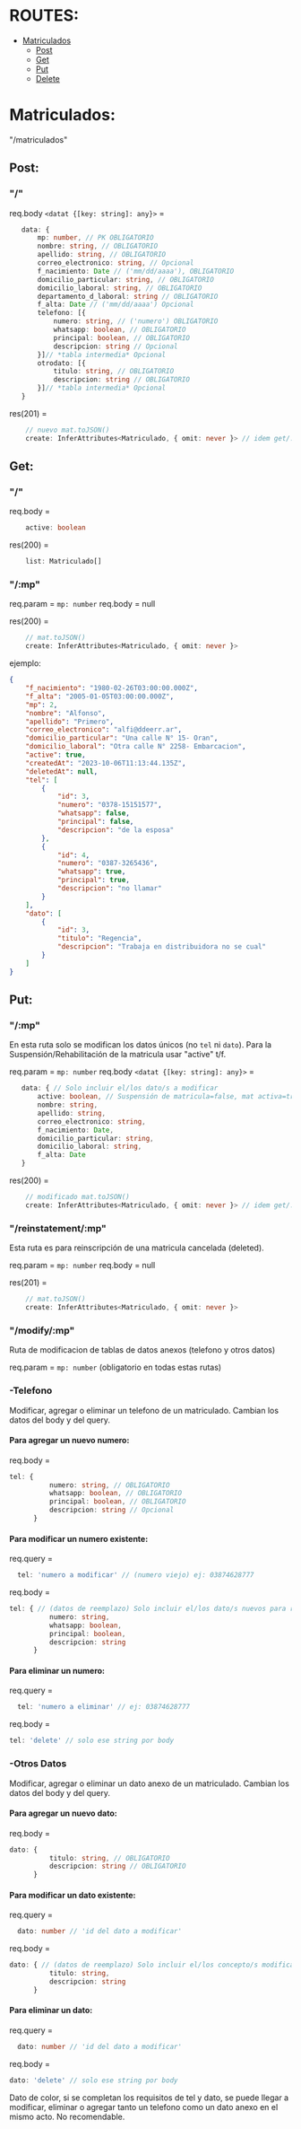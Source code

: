 # ROUTES:
- [Matriculados](#matriculados)
    - [Post](#post)
    - [Get](#get)
    - [Put](#put)
    - [Delete](#delete)

# Matriculados:
"/matriculados"
## Post:
### "/"
req.body `<datat {[key: string]: any}>` =
 ```ts
    data: {
        mp: number, // PK OBLIGATORIO
        nombre: string, // OBLIGATORIO
        apellido: string, // OBLIGATORIO
        correo_electronico: string, // Opcional
        f_nacimiento: Date // ('mm/dd/aaaa'), OBLIGATORIO
        domicilio_particular: string, // OBLIGATORIO
        domicilio_laboral: string, // OBLIGATORIO
        departamento_d_laboral: string // OBLIGATORIO
        f_alta: Date // ('mm/dd/aaaa') Opcional
        telefono: [{
            numero: string, // ('numero') OBLIGATORIO
            whatsapp: boolean, // OBLIGATORIO
            principal: boolean, // OBLIGATORIO
            descripcion: string // Opcional
        }]// *tabla intermedia* Opcional
        otrodato: [{
            titulo: string, // OBLIGATORIO
            descripcion: string // OBLIGATORIO
        }]// *tabla intermedia* Opcional 
    }
```
res(201) = 
```ts
    // nuevo mat.toJSON()
    create: InferAttributes<Matriculado, { omit: never }> // idem get/:mp
```
## Get:
### "/"
req.body = 
```ts
    active: boolean
```
res(200) = 
```ts
    list: Matriculado[]
```

### "/:mp"
req.param = `mp: number`
req.body = null

res(200) = 
```ts
    // mat.toJSON()
    create: InferAttributes<Matriculado, { omit: never }>
```
ejemplo:
```json
{
    "f_nacimiento": "1980-02-26T03:00:00.000Z",
    "f_alta": "2005-01-05T03:00:00.000Z",
    "mp": 2,
    "nombre": "Alfonso",
    "apellido": "Primero",
    "correo_electronico": "alfi@ddeerr.ar",
    "domicilio_particular": "Una calle N° 15- Oran",
    "domicilio_laboral": "Otra calle N° 2258- Embarcacion",
    "active": true,
    "createdAt": "2023-10-06T11:13:44.135Z",
    "deletedAt": null,
    "tel": [
        {
            "id": 3,
            "numero": "0378-15151577",
            "whatsapp": false,
            "principal": false,
            "descripcion": "de la esposa"
        },
        {
            "id": 4,
            "numero": "0387-3265436",
            "whatsapp": true,
            "principal": true,
            "descripcion": "no llamar"
        }
    ],
    "dato": [
        {
            "id": 3,
            "titulo": "Regencia",
            "descripcion": "Trabaja en distribuidora no se cual"
        }
    ]
}
```
## Put:
### "/:mp"
En esta ruta solo se modifican los datos únicos (no `tel` ni `dato`).
Para la Suspensión/Rehabilitación de la matricula usar "active" t/f.

req.param = `mp: number`
req.body `<datat {[key: string]: any}>` =
 ```ts
    data: { // Solo incluir el/los dato/s a modificar
        active: boolean, // Suspensión de matricula=false, mat activa=true
        nombre: string,
        apellido: string,
        correo_electronico: string,
        f_nacimiento: Date,
        domicilio_particular: string,
        domicilio_laboral: string,
        f_alta: Date
    }
```
res(200) = 
```ts
    // modificado mat.toJSON()
    create: InferAttributes<Matriculado, { omit: never }> // idem get/:mp
```
### "/reinstatement/:mp"
Esta ruta es para reinscripción de una matricula cancelada (deleted).

req.param = `mp: number`
req.body = null

res(201) = 
```ts
    // mat.toJSON()
    create: InferAttributes<Matriculado, { omit: never }>
``` 
### "/modify/:mp"
Ruta de modificacion de tablas de datos anexos (telefono y otros datos)

req.param = `mp: number` (obligatorio en todas estas rutas)

### -Telefono
Modificar, agregar o eliminar un telefono de un matriculado. Cambian los datos del body y del query.

#### Para agregar un nuevo numero:
req.body =
  ```ts
  tel: {
            numero: string, // OBLIGATORIO
            whatsapp: boolean, // OBLIGATORIO
            principal: boolean, // OBLIGATORIO
            descripcion: string // Opcional
        }
  ```
#### Para modificar un numero existente:
req.query = 
```ts
  tel: 'numero a modificar' // (numero viejo) ej: 03874628777
```
req.body =
  ```ts
  tel: { // (datos de reemplazo) Solo incluir el/los dato/s nuevos para reemplazar el otro
            numero: string,
            whatsapp: boolean,
            principal: boolean,
            descripcion: string 
        }
  ```
#### Para eliminar un numero:
req.query = 
```ts
  tel: 'numero a eliminar' // ej: 03874628777
```
req.body =
  ```ts
  tel: 'delete' // solo ese string por body
  ```
### -Otros Datos
Modificar, agregar o eliminar un dato anexo de un matriculado. Cambian los datos del body y del query.

#### Para agregar un nuevo dato:
req.body =
  ```ts
  dato: {
            titulo: string, // OBLIGATORIO
            descripcion: string // OBLIGATORIO
        }
  ```
#### Para modificar un dato existente:
req.query = 
```ts
  dato: number // 'id del dato a modificar'
```
req.body =
  ```ts
  dato: { // (datos de reemplazo) Solo incluir el/los concepto/s modificado/s para reemplazar
            titulo: string,
            descripcion: string 
        }
  ```
#### Para eliminar un dato:
req.query = 
```ts
  dato: number // 'id del dato a modificar'
```
req.body =
  ```ts
  dato: 'delete' // solo ese string por body
  ```

Dato de color, si se completan los requisitos de tel y dato, se puede llegar a modificar, eliminar o agregar tanto un telefono como un dato anexo en el mismo acto. No recomendable.